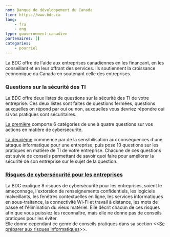 ```yaml
---
nom: Banque de développement du Canada
lien: https://www.bdc.ca
lang:
    - fra
    - eng
type: gouvernement-canadien
partenaires: []
categories:
    - pourriel
---
```

La BDC offre de l'aide aux entreprises canadiennes en les finançant, en les conseillant et en leur offrant des services. Ils soutiennent la croissance économique du Canada en soutenant celle des entreprises.

### Questions sur la sécurité des TI
La BDC offre deux listes de questions sur la sécurité des TI de votre entreprise. Ces deux listes sont faites de questions fermées, questions auxquelles on répond par oui ou non, auxquelles vous devriez répondre oui si vos pratiques sont sécuritaires.

[La première](https://www.bdc.ca/fr/articles-outils/technologie/investir-technologie/pages/securite-informatique-liste-controle-pme.aspx?caId=tabs-4) comporte 6 catégories de une à quatre questions sur vos actions en matière de cybersécurité.

[La deuxième](https://www.bdc.ca/fr/articles-outils/technologie/investir-technologie/pages/securite-informatique-comment-proteger-vos-technologies.aspx) commence par de la sensibilisation aux conséquences d'une attaque informatique pour une entreprise, puis pose 10 questions sur les pratiques en matière de TI de votre entreprise. Chacune de ces questions est suivie de conseils permettant de savoir quoi faire pour améliorer la sécurité de son entreprise sur le sujet de la question.

### [Risques de cybersécurité pour les entreprises](https://www.bdc.ca/fr/articles-outils/technologie/investir-technologie/pages/hameconnage-logiciels-malveillants-fenetres-contextuelles-en-ligne-8-risques-securite-technologiques-importants-entreprise.aspx)
La BDC explique 8 risques de cybersécurité pour les entreprises, soient le ameçonnage, l'extorsion de renseignements confidentiels, les logiciels malveillants, les fenêtres contextuelles en ligne, les services informatiques en sous-traitance, la connectivité Wi-Fi et travail à distance, les mots de passe et l'élimination du vieux matériel. Elle décrit chacun de ces risques afin que vous puissiez les reconnaître, mais elle ne donne pas de conseils pratiques pour les éviter.  
Elle donne cependant ce genre de conseils pratiques dans sa section <<[Se préparer aux risques informatiques](https://www.bdc.ca/fr/articles-outils/technologie/investir-technologie/pages/risques-ti-lies-a-votre-entreprise-5-facons-de-se-preparer.aspx)>>.
